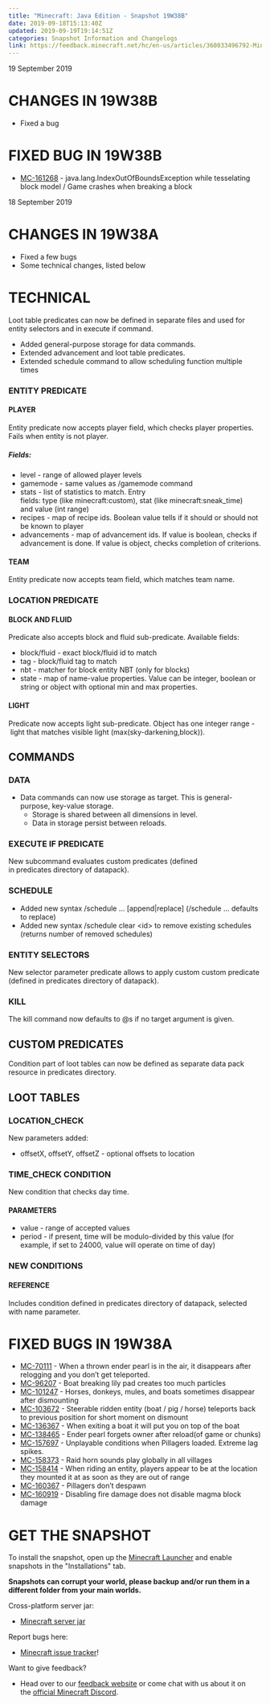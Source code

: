 ```yaml
---
title: "Minecraft: Java Edition - Snapshot 19W38B"
date: 2019-09-18T15:13:40Z
updated: 2019-09-19T19:14:51Z
categories: Snapshot Information and Changelogs
link: https://feedback.minecraft.net/hc/en-us/articles/360033496792-Minecraft-Java-Edition-Snapshot-19W38B
---
```


19 September 2019

# CHANGES IN 19W38B

- Fixed a bug

# FIXED BUG IN 19W38B

- [MC-161268](https://bugs.mojang.com/browse/MC-161268) - java.lang.IndexOutOfBoundsException while tesselating block model / Game crashes when breaking a block

18 September 2019

# CHANGES IN 19W38A

- Fixed a few bugs
- Some technical changes, listed below

# TECHNICAL

Loot table predicates can now be defined in separate files and used for entity selectors and in execute if command.

- Added general-purpose storage for data commands.
- Extended advancement and loot table predicates.
- Extended schedule command to allow scheduling function multiple times

### ENTITY PREDICATE

#### PLAYER

Entity predicate now accepts player field, which checks player properties. Fails when entity is not player.

##### Fields:

- level - range of allowed player levels
- gamemode - same values as /gamemode command
- stats - list of statistics to match. Entry fields: type (like minecraft:custom), stat (like minecraft:sneak_time) and value (int range)
- recipes - map of recipe ids. Boolean value tells if it should or should not be known to player
- advancements - map of advancement ids. If value is boolean, checks if advancement is done. If value is object, checks completion of criterions.

#### TEAM

Entity predicate now accepts team field, which matches team name.

### LOCATION PREDICATE

#### BLOCK AND FLUID

Predicate also accepts block and fluid sub-predicate. Available fields:

- block/fluid - exact block/fluid id to match
- tag - block/fluid tag to match
- nbt - matcher for block entity NBT (only for blocks)
- state - map of name-value properties. Value can be integer, boolean or string or object with optional min and max properties.

#### LIGHT

Predicate now accepts light sub-predicate. Object has one integer range - light that matches visible light (max(sky-darkening,block)).

## COMMANDS

### DATA

- Data commands can now use storage as target. This is general-purpose, key-value storage.
  - Storage is shared between all dimensions in level.
  - Data in storage persist between reloads.

### EXECUTE IF PREDICATE

New subcommand evaluates custom predicates (defined in predicates directory of datapack).

### SCHEDULE

- Added new syntax /schedule ... \[append\|replace\] (/schedule ... defaults to replace)
- Added new syntax /schedule clear \<id\> to remove existing schedules (returns number of removed schedules)

### ENTITY SELECTORS

New selector parameter predicate allows to apply custom custom predicate (defined in predicates directory of datapack).

### KILL

The kill command now defaults to @s if no target argument is given.

## CUSTOM PREDICATES

Condition part of loot tables can now be defined as separate data pack resource in predicates directory.

## LOOT TABLES

### LOCATION_CHECK

New parameters added:

- offsetX, offsetY, offsetZ - optional offsets to location

### TIME_CHECK CONDITION

New condition that checks day time.

#### PARAMETERS

- value - range of accepted values
- period - if present, time will be modulo-divided by this value (for example, if set to 24000, value will operate on time of day)

### NEW CONDITIONS

#### REFERENCE

Includes condition defined in predicates directory of datapack, selected with name parameter.

# FIXED BUGS IN 19W38A

- [MC-70111](https://bugs.mojang.com/browse/MC-70111) - When a thrown ender pearl is in the air, it disappears after relogging and you don’t get teleported.
- [MC-96207](https://bugs.mojang.com/browse/MC-96207) - Boat breaking lily pad creates too much particles
- [MC-101247](https://bugs.mojang.com/browse/MC-101247) - Horses, donkeys, mules, and boats sometimes disappear after dismounting
- [MC-103672](https://bugs.mojang.com/browse/MC-103672) - Steerable ridden entity (boat / pig / horse) teleports back to previous position for short moment on dismount
- [MC-136367](https://bugs.mojang.com/browse/MC-136367) - When exiting a boat it will put you on top of the boat
- [MC-138465](https://bugs.mojang.com/browse/MC-138465) - Ender pearl forgets owner after reload(of game or chunks)
- [MC-157697](https://bugs.mojang.com/browse/MC-157697) - Unplayable conditions when Pillagers loaded. Extreme lag spikes.
- [MC-158373](https://bugs.mojang.com/browse/MC-158373) - Raid horn sounds play globally in all villages
- [MC-158414](https://bugs.mojang.com/browse/MC-158414) - When riding an entity, players appear to be at the location they mounted it at as soon as they are out of range
- [MC-160367](https://bugs.mojang.com/browse/MC-160367) - Pillagers don’t despawn
- [MC-160919](https://bugs.mojang.com/browse/MC-160919) - Disabling fire damage does not disable magma block damage

# GET THE SNAPSHOT

To install the snapshot, open up the [Minecraft Launcher](https://www.minecraft.net/download.html) and enable snapshots in the "Installations" tab.

**Snapshots can corrupt your world, please backup and/or run them in a different folder from your main worlds.**

Cross-platform server jar:

- [Minecraft server jar](https://launcher.mojang.com/v1/objects/e40184002fa2e183de5fda0229d0709cfd6bfe8a/server.jar)

Report bugs here:

- [Minecraft issue tracker](https://bugs.mojang.com/browse/MC)!

Want to give feedback?

- Head over to our [feedback website](http://aka.ms/snapshotfeedback) or come chat with us about it on the [official Minecraft Discord](https://discordapp.com/invite/minecraft).
